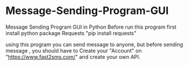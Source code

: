 # Message-Sending-Program-GUI
Message Sending Program GUI  in Python
Before run this program first install python package Requests "pip install requests"


using this program you can send message to anyone,
but before sending message ,
you should have to Create your "Account" on "https://www.fast2sms.com/" and create your own API.
